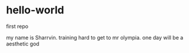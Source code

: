 # hello-world
first repo

my name is Sharrvin.
training hard to get to mr olympia.
one day will be a aesthetic god
